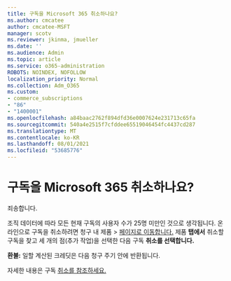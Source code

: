 ```yaml
---
title: 구독을 Microsoft 365 취소하나요?
ms.author: cmcatee
author: cmcatee-MSFT
manager: scotv
ms.reviewer: jkinma, jmueller
ms.date: ''
ms.audience: Admin
ms.topic: article
ms.service: o365-administration
ROBOTS: NOINDEX, NOFOLLOW
localization_priority: Normal
ms.collection: Adm_O365
ms.custom:
- commerce_subscriptions
- "86"
- "1400001"
ms.openlocfilehash: a84baac2762f894dfd36e0007624e231713c65fa
ms.sourcegitcommit: 540a4e2515f7cfddee65519046454fc4437cd287
ms.translationtype: MT
ms.contentlocale: ko-KR
ms.lasthandoff: 08/01/2021
ms.locfileid: "53685776"
---
```

# <a name="canceling-your-microsoft-365-subscription"></a>구독을 Microsoft 365 취소하나요?

죄송합니다.
  
조직 데이터에 따라 모든 현재 구독의 사용자 수가 25명 미만인 것으로 생각됩니다. 온라인으로 구독을 취소하려면 청구  내 제품 \> [페이지로 이동합니다.](https://go.microsoft.com/fwlink/p/?linkid=842054) 제품 **탭에서** 취소할 구독을 찾고 세 개의 점(추가 작업)을 선택한 다음 구독 **취소를 선택합니다.**
  
**환불:** 일할 계산된 크레딧은 다음 청구 주기 안에 반환됩니다.

자세한 내용은 구독 [취소를 참조하세요.](/microsoft-365/commerce/subscriptions/cancel-your-subscription)